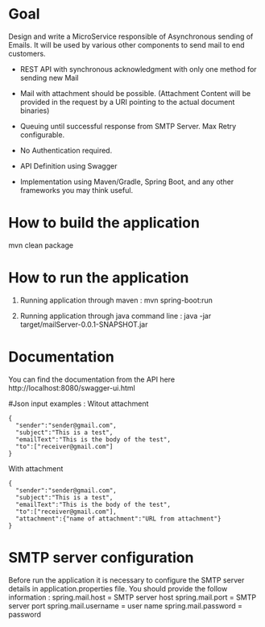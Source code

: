 # Goal
Design and write a MicroService responsible of Asynchronous sending of Emails. It will be used by
various other components to send mail to end customers.

- REST API with synchronous acknowledgment with only one method for sending new Mail
- Mail with attachment should be possible. (Attachment Content will be provided in the request by a
URI pointing to the actual document binaries)
- Queuing until successful response from SMTP Server. Max Retry configurable.
- No Authentication required.

- API Definition using Swagger
- Implementation using Maven/Gradle, Spring Boot, and any other frameworks you may think
useful.

# How to build the application
mvn clean package

# How to run the application
1) Running application through maven : mvn spring-boot:run

2) Running application through java command line : java -jar target/mailServer-0.0.1-SNAPSHOT.jar 

# Documentation
You can find the documentation from the API here http://localhost:8080/swagger-ui.html

#Json input examples :
Witout attachment

	{
	  "sender":"sender@gmail.com",
	  "subject":"This is a test",
	  "emailText":"This is the body of the test",
	  "to":["receiver@gmail.com"]
	}
	
With attachment

	{
	  "sender":"sender@gmail.com",
	  "subject":"This is a test",
	  "emailText":"This is the body of the test",
	  "to":["receiver@gmail.com"],
	  "attachment":{"name of attachment":"URL from attachment"}
	}	

# SMTP server configuration
Before run the application it is necessary to configure the SMTP server details in application.properties 
file.
You should provide the follow information :
	spring.mail.host = SMTP server host
	spring.mail.port = SMTP server port
	spring.mail.username = user name
	spring.mail.password = password
	  